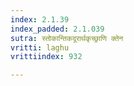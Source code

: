 ```yaml
---
index: 2.1.39
index_padded: 2.1.039
sutra: स्तोकान्तिकदूरार्थकृच्छ्राणि क्तेन
vritti: laghu
vrittiindex: 932

---
```

